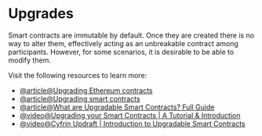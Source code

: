 # Upgrades

Smart contracts are immutable by default. Once they are created there is no way to alter them, effectively acting as an unbreakable contract among participants. However, for some scenarios, it is desirable to be able to modify them.

Visit the following resources to learn more:

- [@article@Upgrading Ethereum contracts](https://ethereum.org/en/developers/docs/smart-contracts/upgrading/)
- [@article@Upgrading smart contracts](https://docs.openzeppelin.com/learn/upgrading-smart-contracts)
- [@article@What are Upgradable Smart Contracts? Full Guide](https://moralis.io/what-are-upgradable-smart-contracts-full-guide/)
- [@video@Upgrading your Smart Contracts | A Tutorial & Introduction](https://youtu.be/bdXJmWajZRY)
- [@video@Cyfrin Updraft | Introduction to Upgradable Smart Contracts](https://updraft.cyfrin.io/courses/advanced-foundry/upgradeable-smart-contracts/introduction-to-upgradeable-smart-contracts)